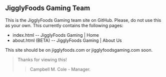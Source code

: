 JigglyFoods Gaming Team
---------------

This is the JigglyFoods Gaming team site on GitHub. Please, do not use this as your own. This currently contains the following pages:

  - index.html -- JigglyFoods Gaming | Home
  - about.html (BETA) -- JigglyFoods Gaming | About Us

This site should be on jigglyfoods.com or jigglyfoodsgaming.com soon.

>Thanks for viewing this!
>>Campbell M. Cole - Manager.
